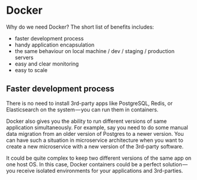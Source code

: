 # Docker

Why do we need Docker?
The short list of benefits includes:

- faster development process
- handy application encapsulation
- the same behaviour on local machine / dev / staging / production servers
- easy and clear monitoring
- easy to scale

## Faster development process
There is no need to install 3rd-party apps like PostgreSQL, Redis, or Elasticsearch on the system — you can run them in containers.

Docker also gives you the ability to run different versions of same application simultaneously. For example, say you need to do some manual data migration from an older version of Postgres to a newer version. You can have such a situation in microservice architecture when you want to create a new microservice with a new version of the 3rd-party software.

It could be quite complex to keep two different versions of the same app on one host OS. In this case, Docker containers could be a perfect solution — you receive isolated environments for your applications and 3rd-parties.

